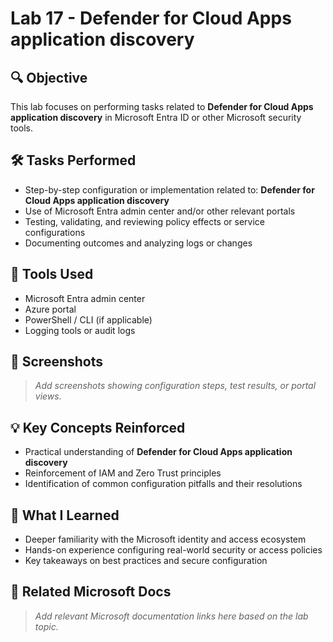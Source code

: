 # Lab 17 - Defender for Cloud Apps application discovery

## 🔍 Objective
This lab focuses on performing tasks related to **Defender for Cloud Apps application discovery** in Microsoft Entra ID or other Microsoft security tools.

## 🛠️ Tasks Performed
- Step-by-step configuration or implementation related to: **Defender for Cloud Apps application discovery**
- Use of Microsoft Entra admin center and/or other relevant portals
- Testing, validating, and reviewing policy effects or service configurations
- Documenting outcomes and analyzing logs or changes

## 🧪 Tools Used
- Microsoft Entra admin center
- Azure portal
- PowerShell / CLI (if applicable)
- Logging tools or audit logs

## 📸 Screenshots
> _Add screenshots showing configuration steps, test results, or portal views._

## 💡 Key Concepts Reinforced
- Practical understanding of **Defender for Cloud Apps application discovery**
- Reinforcement of IAM and Zero Trust principles
- Identification of common configuration pitfalls and their resolutions

## 🧠 What I Learned
- Deeper familiarity with the Microsoft identity and access ecosystem
- Hands-on experience configuring real-world security or access policies
- Key takeaways on best practices and secure configuration

## 🔗 Related Microsoft Docs
> _Add relevant Microsoft documentation links here based on the lab topic._

